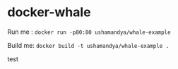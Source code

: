 # docker-whale

Run me : `docker run -p80:80 ushamandya/whale-example`

Build me: `docker build -t ushamandya/whale-example .`


test
